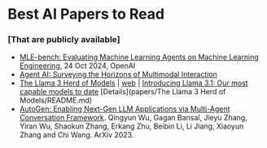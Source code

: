 # Best AI Papers to Read
### [That are publicly available]

- [MLE-bench: Evaluating Machine Learning Agents on Machine Learning Engineering](https://arxiv.org/abs/2410.07095), 24 Oct 2024, OpenAI
- [Agent AI: Surveying the Horizons of Multimodal Interaction](https://arxiv.org/abs/2401.03568)
- [The Llama 3 Herd of Models](https://scontent-sea1-1.xx.fbcdn.net/v/t39.2365-6/468347782_9231729823505907_4580471254289036098_n.pdf?_nc_cat=110&ccb=1-7&_nc_sid=3c67a6&_nc_ohc=kMEnijIEZ-gQ7kNvgGkvbgV&_nc_zt=14&_nc_ht=scontent-sea1-1.xx&_nc_gid=AArxIIwO-RKxc0VHEWEXrCy&oh=00_AYBtVpVUKJJ3gf-Ev83Js4tUNmA_eQCHifdaJapFuVCJtA&oe=67508F80)  |  [web](https://ai.meta.com/research/publications/the-llama-3-herd-of-models/)  | [Introducing Llama 3.1: Our most capable models to date](https://ai.meta.com/blog/meta-llama-3-1/)  [Details](papers/The Llama 3 Herd of Models/README.md)
- [AutoGen: Enabling Next-Gen LLM Applications via Multi-Agent Conversation Framework](https://arxiv.org/abs/2308.08155). Qingyun Wu, Gagan Bansal, Jieyu Zhang, Yiran Wu, Shaokun Zhang, Erkang Zhu, Beibin Li, Li Jiang, Xiaoyun Zhang and Chi Wang. ArXiv 2023.

